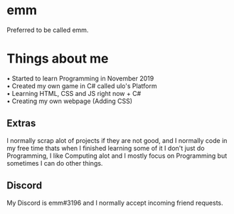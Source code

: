 # emm
Preferred to be called emm.

# Things about me
• Started to learn Programming in November 2019
<br>
• Created my own game in C# called ulo's Platform
<br>
• Learning HTML, CSS and JS right now + C#
<br>
• Creating my own webpage (Adding CSS)

## Extras
I normally scrap alot of projects if they are not good, and I normally code in my free time thats when I finished learning some of it
I don't just do Programming, I like Computing alot and I mostly focus on Programming but sometimes I can do other things.

## Discord 
My Discord is emm#3196 and I normally accept incoming friend requests. 
